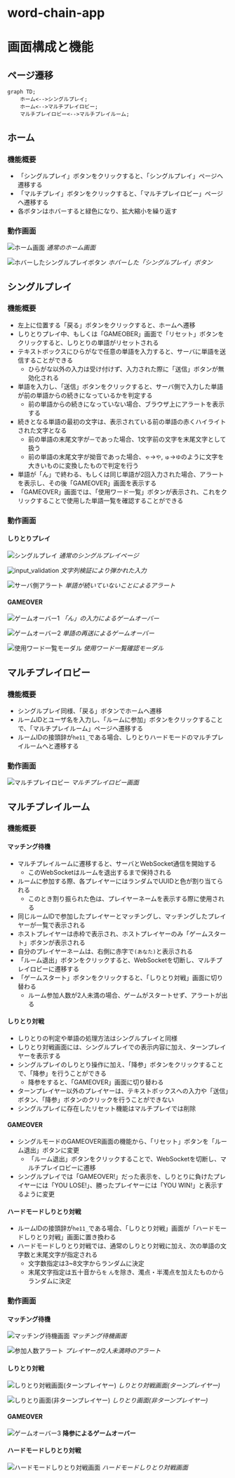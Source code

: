 # word-chain-app

# 画面構成と機能

## ページ遷移

```mermaid
graph TD;
    ホーム<-->シングルプレイ;
    ホーム<-->マルチプレイロビー;
    マルチプレイロビー<-->マルチプレイルーム;
```

## ホーム

### 機能概要

- 「シングルプレイ」ボタンをクリックすると、「シングルプレイ」ページへ遷移する
- 「マルチプレイ」ボタンをクリックすると、「マルチプレイロビー」ページへ遷移する
- 各ボタンはホバーすると緑色になり、拡大縮小を繰り返す

### 動作画面

![ホーム画面](images/home.png) _通常のホーム画面_

![ホバーしたシングルプレイボタン](images/hover_single_play.png)
_ホバーした「シングルプレイ」ボタン_

## シングルプレイ

### 機能概要

- 左上に位置する「戻る」ボタンをクリックすると、ホームへ遷移
- しりとりプレイ中、もしくは「GAMEOBER」画面で「リセット」ボタンをクリックすると、しりとりの単語がリセットされる
- テキストボックスにひらがなで任意の単語を入力すると、サーバに単語を送信することができる
  - ひらがな以外の入力は受け付けず、入力された際に「送信」ボタンが無効化される
- 単語を入力し、「送信」ボタンをクリックすると、サーバ側で入力した単語が前の単語からの続きになっているかを判定する
  - 前の単語からの続きになっていない場合、ブラウザ上にアラートを表示する
- 続きとなる単語の最初の文字は、表示されている前の単語の赤くハイライトされた文字となる
  - 前の単語の末尾文字が`ー`であった場合、1文字前の文字を末尾文字として扱う
  - 前の単語の末尾文字が拗音であった場合、`ゃ`->`や`,
    `ゅ`->`ゆ`のように文字を大きいものに変換したもので判定を行う
- 単語が「ん」で終わる、もしくは同じ単語が2回入力された場合、アラートを表示し、その後「GAMEOVER」画面を表示する
- 「GAMEOVER」画面では、「使用ワード一覧」ボタンが表示され、これをクリックすることで使用した単語一覧を確認することができる

### 動作画面

#### しりとりプレイ

![シングルプレイ](images/single_play.png) _通常のシングルプレイページ_

![input_validation](images/input_validation.png) _文字列検証により弾かれた入力_

![サーバ側アラート](images/alert1.png) _単語が続いていないことによるアラート_

#### GAMEOVER

![ゲームオーバー1](images/gameover1.png) _「ん」の入力によるゲームオーバー_

![ゲームオーバー2](images/gameover2.png) _単語の再送によるゲームオーバー_

![使用ワード一覧モーダル](images/word_modal.png) _使用ワード一覧確認モーダル_

## マルチプレイロビー

### 機能概要

- シングルプレイ同様、「戻る」ボタンでホームへ遷移
- ルームIDとユーザ名を入力し、「ルームに参加」ボタンをクリックすることで、「マルチプレイルーム」ページへ遷移する
- ルームIDの接頭辞が`he11_`である場合、しりとりハードモードのマルチプレイルームへと遷移する

### 動作画面

![マルチプレイロビー](images/multi_play_lobby.png) _マルチプレイロビー画面_

## マルチプレイルーム

### 機能概要

#### マッチング待機

- マルチプレイルームに遷移すると、サーバとWebSocket通信を開始する
  - このWebSocketはルームを退出するまで保持される
- ルームに参加する際、各プレイヤーにはランダムでUUIDと色が割り当てられる
  - このとき割り振られた色は、プレイヤーネームを表示する際に使用される
- 同じルームIDで参加したプレイヤーとマッチングし、マッチングしたプレイヤーが一覧で表示される
- ホストプレイヤーは赤枠で表示され、ホストプレイヤーのみ「ゲームスタート」ボタンが表示される
- 自分のプレイヤーネームは、右側に赤字で`(あなた)`と表示される
- 「ルーム退出」ボタンをクリックすると、WebSocketを切断し、マルチプレイロビーに遷移する
- 「ゲームスタート」ボタンをクリックすると、「しりとり対戦」画面に切り替わる
  - ルーム参加人数が2人未満の場合、ゲームがスタートせず、アラートが出る

#### しりとり対戦

- しりとりの判定や単語の処理方法はシングルプレイと同様
- しりとり対戦画面には、シングルプレイでの表示内容に加え、ターンプレイヤーを表示する
- シングルプレイのしりとり操作に加え、「降参」ボタンをクリックすることで、「降参」を行うことができる
  - 降参をすると、「GAMEOVER」画面に切り替わる
- ターンプレイヤー以外のプレイヤーは、テキストボックスへの入力や「送信」ボタン、「降参」ボタンのクリックを行うことができない
- シングルプレイに存在したリセット機能はマルチプレイでは削除

#### GAMEOVER

- シングルモードのGAMEOVER画面の機能から、「リセット」ボタンを「ルーム退出」ボタンに変更
  - 「ルーム退出」ボタンをクリックすることで、WebSocketを切断し、マルチプレイロビーに遷移
- シングルプレイでは「GAMEOVER!」だった表示を、しりとりに負けたプレイヤーには「YOU
  LOSE!」、勝ったプレイヤーには「YOU WIN!」と表示するように変更

#### ハードモードしりとり対戦

- ルームIDの接頭辞が`he11_`である場合、「しりとり対戦」画面が「ハードモードしりとり対戦」画面に置き換わる
- ハードモードしりとり対戦では、通常のしりとり対戦に加え、次の単語の文字数と末尾文字が指定される
  - 文字数指定は3~8文字からランダムに決定
  - 末尾文字指定は五十音から`を`
    `ん`を除き、濁点・半濁点を加えたものからランダムに決定

### 動作画面

#### マッチング待機

![マッチング待機画面](images/wait_room.png) _マッチング待機画面_

![参加人数アラート](images/player_number_alert.png)
_プレイヤーが2人未満時のアラート_

#### しりとり対戦

![しりとり対戦画面(ターンプレイヤー)](images/battle.png)
_しりとり対戦画面(ターンプレイヤー)_

![しりとり画面(非ターンプレイヤー)](images/battle_not_turn.png)
_しりとり画面(非ターンプレイヤー)_

#### GAMEOVER

![ゲームオーバー3](image.png) **降参によるゲームオーバー**

#### ハードモードしりとり対戦

![ハードモードしりとり対戦画面](images/hard_mode_battle.png)
_ハードモードしりとり対戦画面_
